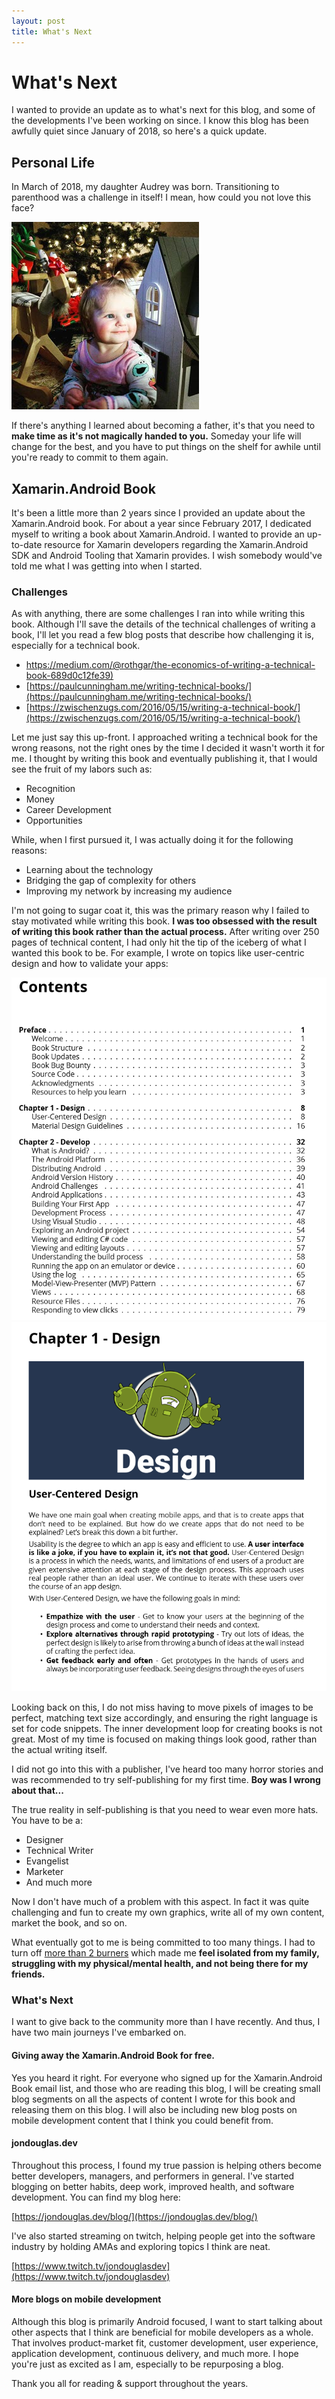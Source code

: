 ```yaml
---
layout: post
title: What's Next
---
```


# What's Next

I wanted to provide an update as to what's next for this blog, and some of the developments I've been working on since. I know this blog has been awfully quiet since January of 2018, so here's a quick update.

## Personal Life

In March of 2018, my daughter Audrey was born. Transitioning to parenthood was a challenge in itself! I mean, how could you not love this face?

![](/images/audrey.jpg)

If there's anything I learned about becoming a father, it's that you need to **make time as it's not magically handed to you.** Someday your life will change for the best, and you have to put things on the shelf for awhile until you're ready to commit to them again.

## Xamarin.Android Book

It's been a little more than 2 years since I provided an update about the Xamarin.Android book. For about a year since February 2017, I dedicated myself to writing a book about Xamarin.Android. I wanted to provide an up-to-date resource for Xamarin developers regarding the Xamarin.Android SDK and Android Tooling that Xamarin provides. I wish somebody would've told me what I was getting into when I started. 

### Challenges

As with anything, there are some challenges I ran into while writing this book. Although I'll save the details of the technical challenges of writing a book, I'll let you read a few blog posts that describe how challenging it is, especially for a technical book.

- [https://medium.com/@rothgar/the-economics-of-writing-a-technical-book-689d0c12fe39)](https://medium.com/@rothgar/the-economics-of-writing-a-technical-book-689d0c12fe39)
- [https://paulcunningham.me/writing-technical-books/](https://paulcunningham.me/writing-technical-books/)
- [https://zwischenzugs.com/2016/05/15/writing-a-technical-book/](https://zwischenzugs.com/2016/05/15/writing-a-technical-book/)

Let me just say this up-front. I approached writing a technical book for the wrong reasons, not the right ones by the time I decided it wasn't worth it for me. I thought by writing this book and eventually publishing it, that I would see the fruit of my labors such as:

- Recognition
- Money
- Career Development
- Opportunities

While, when I first pursued it, I was actually doing it for the following reasons:

- Learning about the technology
- Bridging the gap of complexity for others
- Improving my network by increasing my audience

I'm not going to sugar coat it, this was the primary reason why I failed to stay motivated while writing this book. **I was too obsessed with the result of writing this book rather than the actual process.** After writing over 250 pages of technical content, I had only hit the tip of the iceberg of what I wanted this book to be. For example, I wrote on topics like user-centric design and how to validate your apps:

![](/images/xabook-toc.png)
![](/images/chapter1.png)

Looking back on this, I do not miss having to move pixels of images to be perfect, matching text size accordingly, and ensuring the right language is set for code snippets. The inner development loop for creating books is not great. Most of my time is focused on making things look good, rather than the actual writing itself. 

I did not go into this with a publisher, I've heard too many horror stories and was recommended to try self-publishing for my first time. **Boy was I wrong about that...**

The true reality in self-publishing is that you need to wear even more hats. You have to be a:

- Designer
- Technical Writer
- Evangelist
- Marketer
- And much more

Now I don't have much of a problem with this aspect. In fact it was quite challenging and fun to create my own graphics, write all of my own content, market the book, and so on. 

What eventually got to me is being committed to too many things. I had to turn off [more than 2 burners](https://jamesclear.com/four-burners-theory) which made me **feel isolated from my family, struggling with my physical/mental health, and not being there for my friends.**

### What's Next

I want to give back to the community more than I have recently. And thus, I have two main journeys I've embarked on.

#### Giving away the Xamarin.Android Book for free.

Yes you heard it right. For everyone who signed up for the Xamarin.Android Book email list, and those who are reading this blog, I will be creating small blog segments on all the aspects of content I wrote for this book and releasing them on this blog. I will also be including new blog posts on mobile development content that I think you could benefit from.

#### jondouglas.dev

Throughout this process, I found my true passion is helping others become better developers, managers, and performers in general. I've started blogging on better habits, deep work, improved health, and software development. You can find my blog here:

[https://jondouglas.dev/blog/](https://jondouglas.dev/blog/)

I've also started streaming on twitch, helping people get into the software industry by holding AMAs and exploring topics I think are neat.

[https://www.twitch.tv/jondouglasdev](https://www.twitch.tv/jondouglasdev)

#### More blogs on mobile development

Although this blog is primarily Android focused, I want to start talking about other aspects that I think are beneficial for mobile developers as a whole. That involves product-market fit, customer development, user experience, application development, continuous delivery, and much more. I hope you're just as excited as I am, especially to be repurposing a blog.

Thank you all for reading & support throughout the years.
